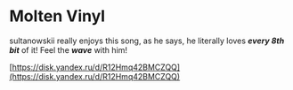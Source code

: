 # Molten Vinyl
sultanowskii really enjoys this song, as he says, he literally loves **_every 8th bit_** of it! Feel the **_wave_** with him!

[https://disk.yandex.ru/d/R12Hmq42BMCZQQ](https://disk.yandex.ru/d/R12Hmq42BMCZQQ)
